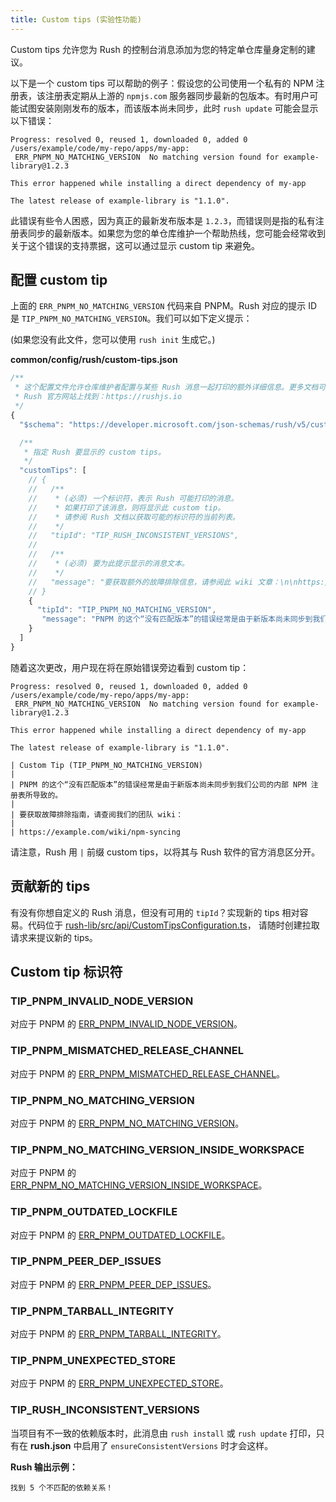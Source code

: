 ```yaml
---
title: Custom tips (实验性功能)
---
```


Custom tips 允许您为 Rush 的控制台消息添加为您的特定单仓库量身定制的建议。

以下是一个 custom tips 可以帮助的例子：假设您的公司使用一个私有的 NPM 注册表，该注册表定期从上游的 `npmjs.com` 服务器同步最新的包版本。有时用户可能试图安装刚刚发布的版本，而该版本尚未同步，此时 `rush update` 可能会显示以下错误：

```
Progress: resolved 0, reused 1, downloaded 0, added 0
/users/example/code/my-repo/apps/my-app:
 ERR_PNPM_NO_MATCHING_VERSION  No matching version found for example-library@1.2.3

This error happened while installing a direct dependency of my-app

The latest release of example-library is "1.1.0".
```

此错误有些令人困惑，因为真正的最新发布版本是 `1.2.3`，而错误则是指的私有注册表同步的最新版本。如果您为您的单仓库维护一个帮助热线，您可能会经常收到关于这个错误的支持票据，这可以通过显示 custom tip 来避免。

## 配置 custom tip

上面的 `ERR_PNPM_NO_MATCHING_VERSION` 代码来自 PNPM。Rush 对应的提示 ID 是 `TIP_PNPM_NO_MATCHING_VERSION`。我们可以如下定义提示：

(如果您没有此文件，您可以使用 `rush init` 生成它。)

**common/config/rush/custom-tips.json**

```js
/**
 * 这个配置文件允许仓库维护者配置与某些 Rush 消息一起打印的额外详细信息。更多文档可在
 * Rush 官方网站上找到：https://rushjs.io
 */
{
  "$schema": "https://developer.microsoft.com/json-schemas/rush/v5/custom-tips.schema.json",

  /**
   * 指定 Rush 要显示的 custom tips。
   */
  "customTips": [
    // {
    //   /**
    //    * (必须) 一个标识符，表示 Rush 可能打印的消息。
    //    * 如果打印了该消息，则将显示此 custom tip。
    //    * 请参阅 Rush 文档以获取可能的标识符的当前列表。
    //    */
    //   "tipId": "TIP_RUSH_INCONSISTENT_VERSIONS",
    //
    //   /**
    //    * (必须) 要为此提示显示的消息文本。
    //    */
    //   "message": "要获取额外的故障排除信息，请参阅此 wiki 文章：\n\nhttps://intranet.contoso.com/docs/pnpm-mismatch"
    // }
    {
      "tipId": "TIP_PNPM_NO_MATCHING_VERSION",
       "message": "PNPM 的这个“没有匹配版本”的错误经常是由于新版本尚未同步到我们公司的内部 NPM 注册表所导致的。\n\n要获取故障排除指南，请查阅我们的团队 wiki：\n\nhttps://example.com/wiki/npm-syncing"
    }
  ]
}
```

随着这次更改，用户现在将在原始错误旁边看到 custom tip：

```
Progress: resolved 0, reused 1, downloaded 0, added 0
/users/example/code/my-repo/apps/my-app:
 ERR_PNPM_NO_MATCHING_VERSION  No matching version found for example-library@1.2.3

This error happened while installing a direct dependency of my-app

The latest release of example-library is "1.1.0".

| Custom Tip (TIP_PNPM_NO_MATCHING_VERSION)
|
| PNPM 的这个“没有匹配版本”的错误经常是由于新版本尚未同步到我们公司的内部 NPM 注册表所导致的。
|
| 要获取故障排除指南，请查阅我们的团队 wiki：
|
| https://example.com/wiki/npm-syncing
```

请注意，Rush 用 `|` 前缀 custom tips，以将其与 Rush 软件的官方消息区分开。

## 贡献新的 tips

有没有你想自定义的 Rush 消息，但没有可用的 `tipId`？实现新的 tips 相对容易。代码位于
[rush-lib/src/api/CustomTipsConfiguration.ts](https://github.com/microsoft/rushstack/blob/main/libraries/rush-lib/src/api/CustomTipsConfiguration.ts)，
请随时创建拉取请求来提议新的 tips。

## Custom tip 标识符

<!-- 注意：按字母顺序排序！-->

### TIP_PNPM_INVALID_NODE_VERSION

对应于 PNPM 的 [ERR_PNPM_INVALID_NODE_VERSION](https://pnpm.io/errors#err_pnpm_invalid_node_version)。

### TIP_PNPM_MISMATCHED_RELEASE_CHANNEL

对应于 PNPM 的 [ERR_PNPM_MISMATCHED_RELEASE_CHANNEL](https://pnpm.io/errors#err_pnpm_mismatched_release_channel)。

### TIP_PNPM_NO_MATCHING_VERSION

<!-- PNPM 网站上当前未记录 -->

对应于 PNPM 的 [ERR_PNPM_NO_MATCHING_VERSION](https://pnpm.io/next/errors)。

### TIP_PNPM_NO_MATCHING_VERSION_INSIDE_WORKSPACE

对应于 PNPM 的 [ERR_PNPM_NO_MATCHING_VERSION_INSIDE_WORKSPACE](https://pnpm.io/errors#err_pnpm_no_matching_version_inside_workspace)。

### TIP_PNPM_OUTDATED_LOCKFILE

对应于 PNPM 的 [ERR_PNPM_OUTDATED_LOCKFILE](https://pnpm.io/errors#err_pnpm_outdated_lockfile)。

### TIP_PNPM_PEER_DEP_ISSUES

对应于 PNPM 的 [ERR_PNPM_PEER_DEP_ISSUES](https://pnpm.io/errors#err_pnpm_peer_dep_issues)。

### TIP_PNPM_TARBALL_INTEGRITY

对应于 PNPM 的 [ERR_PNPM_TARBALL_INTEGRITY](https://pnpm.io/errors#err_pnpm_tarball_integrity)。

### TIP_PNPM_UNEXPECTED_STORE

对应于 PNPM 的 [ERR_PNPM_UNEXPECTED_STORE](https://pnpm.io/errors#err_pnpm_unexpected_store)。

### TIP_RUSH_INCONSISTENT_VERSIONS

当项目有不一致的依赖版本时，此消息由 `rush install` 或 `rush update` 打印，只有在 **rush.json** 中启用了 `ensureConsistentVersions` 时才会这样。

**Rush 输出示例：**

```
找到 5 个不匹配的依赖关系！
```
